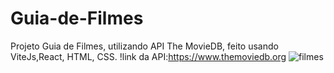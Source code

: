 # Guia-de-Filmes
Projeto Guia de Filmes, utilizando API The MovieDB, feito usando ViteJs,React, HTML, CSS.
!link da API:https://www.themoviedb.org
![filmes](https://user-images.githubusercontent.com/108549505/188247381-7c7189fd-dd8d-44c0-b842-d67dcaf6bd12.PNG)
